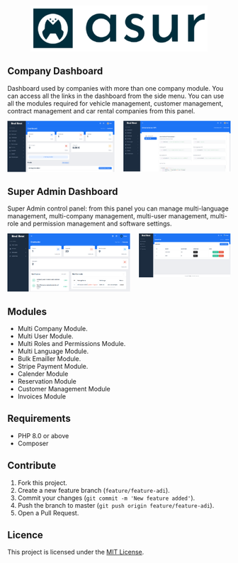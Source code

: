 <p align="center"><a href="https://laravel.com" target="_blank"><img src="public/assets/images/systems-logo/logo-dark.png" width="400" alt="Laravel Logo"></a></p>

## Company Dashboard

Dashboard used by companies with more than one company module. You can access all the links in the dashboard from the side menu. You can use all the modules required for vehicle management, customer management, contract management and car rental companies from this panel.

<p align="center" style="display: flex; justify-content: center; gap: 20px;">
  <a href="https://github.com/yunusasuroglu">
    <img width="300" src="public/assets/images/project/3.png" alt="Dashboard">
  </a>
  <a href="https://github.com/yunusasuroglu">
    <img width="300" src="public/assets/images/project/4.png" alt="Dashboard Api Settings">
  </a>
</p>


## Super Admin Dashboard

Super Admin control panel: from this panel you can manage multi-language management, multi-company management, multi-user management, multi-role and permission management and software settings.

<p align="center" style="display: flex; justify-content: center; gap: 20px;">
  <a href="https://github.com/laravel/framework/actions">
    <img width="400" src="public/assets/images/project/2.png" alt="Super Admin Dashboard">
  </a>
  <a href="https://github.com/yunusasuroglu">
    <img width="300" src="public/assets/images/project/6.png" alt="Super Admin Dashboard">
  </a>
</p>

## Modules

- Multi Company Module.
- Multi User Module.
- Multi Roles and Permissions Module.
- Multi Language Module.
- Bulk Emailler Module.
- Stripe Payment Module.
- Calender Module
- Reservation Module
- Customer Management Module
- Invoices Module

## Requirements

- PHP 8.0 or above
- Composer

## Contribute

1. Fork this project.
2. Create a new feature branch (`feature/feature-adi`).
3. Commit your changes (`git commit -m 'New feature added'`).
4. Push the branch to master (`git push origin feature/feature-adi`).
5. Open a Pull Request.

## Licence
This project is licensed under the [MIT License](LICENSE).
